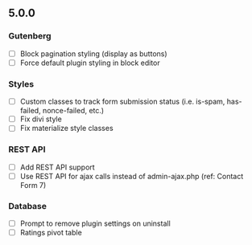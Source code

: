 ## 5.0.0

### Gutenberg

- [ ] Block pagination styling (display as buttons)
- [ ] Force default plugin styling in block editor

### Styles

- [ ] Custom classes to track form submission status (i.e. is-spam, has-failed, nonce-failed, etc.)
- [ ] Fix divi style
- [ ] Fix materialize style classes

### REST API

- [ ] Add REST API support
- [ ] Use REST API for ajax calls instead of admin-ajax.php (ref: Contact Form 7)

### Database

- [ ] Prompt to remove plugin settings on uninstall
- [ ] Ratings pivot table
